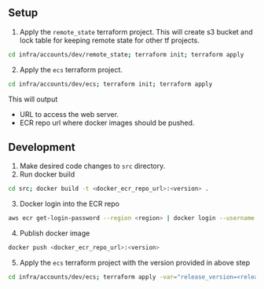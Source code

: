 
## Setup

1. Apply the `remote_state` terraform project. This will create s3 bucket and lock table for keeping remote state for other tf projects.
```bash
cd infra/accounts/dev/remote_state; terraform init; terraform apply
```
2. Apply the `ecs` terraform project.
```bash
cd infra/accounts/dev/ecs; terraform init; terraform apply
```
This will output
* URL to access the web server.
* ECR repo url where docker images should be pushed.

## Development
1. Make desired code changes to `src` directory.
2. Run docker build
```bash
cd src; docker build -t <docker_ecr_repo_url>:<version> .
```
3. Docker login into the ECR repo
```bash
aws ecr get-login-password --region <region> | docker login --username AWS --password-stdin <ecr_repo_url>
```
4. Publish docker image 
```bash
docker push <docker_ecr_repo_url>:<version>
```
5. Apply the `ecs` terraform project with the version provided in above step
```bash
cd infra/accounts/dev/ecs; terraform apply -var="release_version=<release_version>"

